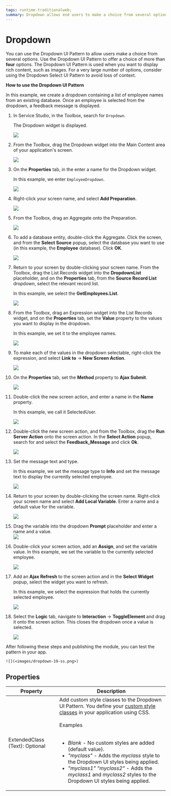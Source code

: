 ```yaml
---
tags: runtime-traditionalweb; 
summary: Dropdown allows end users to make a choice from several options.
---
```


# Dropdown

You can use the Dropdown UI Pattern to allow users make a choice from several options. Use the Dropdown UI Pattern to offer a choice of more than **four** options. The Dropdown UI Pattern is used when you want to display rich content, such as images. For a very large number of options, consider using the Dropdown Select UI Pattern to avoid loss of context. 

**How to use the Dropdown UI Pattern**

In this example, we create a dropdown containing a list of employee names from an existing database. Once an employee is selected from the dropdown, a feedback message is displayed.

1. In Service Studio, in the Toolbox, search for `Dropdown`.

    The Dropdown widget is displayed.

    ![](<images/dropdown-1-ss.png>)
 
1. From the Toolbox, drag the Dropdown widget into the Main Content area of your application's screen.

    ![](<images/dropdown-2-ss.png>)

1. On the **Properties** tab, in the enter a name for the Dropdown widget. 

    In this example, we enter ``EmployeeDropdown``.

    ![](<images/dropdown-5-ss.png>)

1. Right-click your screen name, and select **Add Preparation**.  

    ![](<images/dropdown-6-ss.png>)

1. From the Toolbox, drag an Aggregate onto the Preparation.

    ![](<images/dropdown-7-ss.png>)

1. To add a database entity, double-click the Aggregate. Click the screen, and from the **Select Source** popup, select the database you want to use (in this example, the **Employee** database). Click **OK**.

    ![](<images/dropdown-8-ss.png>)

1. Return to your screen by double-clicking your screen name. From the Toolbox, drag the List Records widget into the **DropdownList** placeholder, and on the **Properties** tab, from the **Source Record List** dropdown, select the relevant record list. 

    In this example, we select the **GetEmployees.List**.

    ![](<images/dropdown-9-ss.png>)

1. From the Toolbox, drag an Expression widget into the List Records widget, and on the **Properties** tab, set the **Value** property to the values you want to display in the dropdown. 

    In this example, we set it to the employee names. 

    ![](<images/dropdown-10-ss.png>)

1. To make each of the values in the dropdown selectable, right-click the expression, and select **Link to** -> **New Screen Action**. 

    ![](<images/dropdown-11-ss.png>)

1. On the **Properties** tab, set the **Method** property to **Ajax Submit**.

    ![](<images/dropdown-14-ss.png>)

1. Double-click the new screen action, and enter a name in the **Name** property. 

    In this example, we call it SelectedUser.
    
    ![](<images/dropdown-20-ss.png>)

1. Double-click the new screen action, and from the Toolbox, drag the **Run Server Action** onto the screen action. In the **Select Action** popup, search for and select the **Feedback_Message** and click **Ok**.

    ![](<images/dropdown-12-ss.png>)

1. Set the message text and type.

    In this example, we set the message type to **Info** and set the message text to display the currently selected employee. 

    ![](<images/dropdown-13-ss.png>)

1. Return to your screen by double-clicking the screen name. Right-click your screen name and select **Add Local Variable**. Enter a name and a default value for the variable.

    ![](<images/dropdown-22-ss.png>)

1. Drag the variable into the dropdown **Prompt** placeholder and enter a name and a value.  
    ![](<images/dropdown-21-ss.png>)

1. Double-click your screen action, add an **Assign**, and set the variable value. In this example, we set the variable to the currently selected employee.

    ![](<images/dropdown-3-ss.png>)

1. Add an **Ajax Refresh** to the screen action and in the **Select Widget** popup, select the widget you want to refresh. 

    In this example, we select the expression that holds the currently selected employee.

    ![](<images/dropdown-4-ss.png>)

1. Select the **Logic** tab, navigate to **Interaction** -> **ToggleElement** and drag it onto the screen action. This closes the dropdown once a value is selected. 

    ![](<images/dropdown-15-ss.png>)


After following these steps and publishing the module, you can test the pattern in your app. 

    ![](<images/dropdown-19-ss.png>)

## Properties

 **Property** | **Description** | 
|---|---|
| ExtendedClass (Text): Optional  |  Add custom style classes to the Dropdown UI Pattern. You define your [custom style classes](../../../look-feel/css.md) in your application using CSS.<br/><br/>Examples<br/><br/><ul><li>_Blank_ - No custom styles are added (default value).</li><li>_"myclass"_ - Adds the _myclass_ style to the Dropdown UI styles being applied.</li><li>_"myclass1" "myclass2"_ - Adds the _myclass1_ and _myclass2_ styles to the Dropdown UI styles being applied.</li></ul> |

